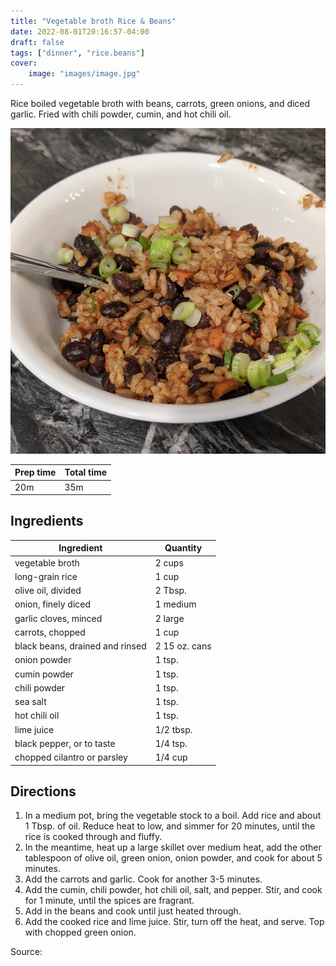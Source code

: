 ```yaml
---
title: "Vegetable broth Rice & Beans"
date: 2022-08-01T20:16:57-04:00
draft: false
tags: ["dinner", "rice.beans"]
cover:
    image: "images/image.jpg"
---
```



Rice boiled vegetable broth with beans, carrots, green onions, and diced garlic. Fried with chili powder, cumin, and hot chili oil.


![](images/image.jpg)

|Prep time|Total time|
--- | ---
|20m|35m|


## Ingredients

|Ingredient|Quantity|
--- | ---
vegetable broth | 2 cups
long-grain rice | 1 cup
olive oil, divided | 2 Tbsp.
onion, finely diced | 1 medium
garlic cloves, minced | 2 large 
carrots, chopped | 1 cup
black beans, drained and rinsed | 2 15 oz. cans
onion powder | 1 tsp.
cumin powder | 1 tsp.
chili powder | 1 tsp.
sea salt | 1 tsp.
hot chili oil | 1 tsp.
lime juice | 1/2 tbsp. 
black pepper, or to taste | 1/4 tsp. 
chopped cilantro or parsley | 1/4 cup



## Directions

1. In a medium pot, bring the vegetable stock to a boil. Add rice and about 1 Tbsp. of oil. Reduce heat to low, and simmer for 20 minutes, until the rice is cooked through and fluffy.
1. In the meantime, heat up a large skillet over medium heat, add the other tablespoon of olive oil, green onion, onion powder, and cook for about 5 minutes.
1. Add the carrots and garlic. Cook for another 3-5 minutes.
1. Add the cumin, chili powder, hot chili oil, salt, and pepper. Stir, and cook for 1 minute, until the spices are fragrant.
1. Add in the beans and cook until just heated through.
1. Add the cooked rice and lime juice. Stir, turn off the heat, and serve. Top with chopped green onion.


Source: []()

